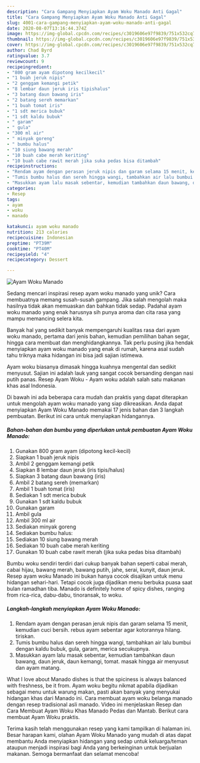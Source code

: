 ```yaml
---
description: "Cara Gampang Menyiapkan Ayam Woku Manado Anti Gagal"
title: "Cara Gampang Menyiapkan Ayam Woku Manado Anti Gagal"
slug: 4001-cara-gampang-menyiapkan-ayam-woku-manado-anti-gagal
date: 2020-08-07T13:16:44.374Z
image: https://img-global.cpcdn.com/recipes/c3019606e97f9839/751x532cq70/ayam-woku-manado-foto-resep-utama.jpg
thumbnail: https://img-global.cpcdn.com/recipes/c3019606e97f9839/751x532cq70/ayam-woku-manado-foto-resep-utama.jpg
cover: https://img-global.cpcdn.com/recipes/c3019606e97f9839/751x532cq70/ayam-woku-manado-foto-resep-utama.jpg
author: Chad Byrd
ratingvalue: 3.7
reviewcount: 9
recipeingredient:
- "800 gram ayam dipotong kecilkecil"
- "1 buah jeruk nipis"
- "2 genggam kemangi petik"
- "8 lembar daun jeruk iris tipishalus"
- "3 batang daun bawang iris"
- "2 batang sereh memarkan"
- "1 buah tomat iris"
- "1 sdt merica bubuk"
- "1 sdt kaldu bubuk"
- " garam"
- " gula"
- "300 ml air"
- " minyak goreng"
- " bumbu halus"
- "10 siung bawang merah"
- "10 buah cabe merah keriting"
- "10 buah cabe rawit merah jika suka pedas bisa ditambah"
recipeinstructions:
- "Rendam ayam dengan perasan jeruk nipis dan garam selama 15 menit, kemudian cuci bersih. rebus ayam sebentar agar kotorannya hilang. tiriskan."
- "Tumis bumbu halus dan sereh hingga wangi, tambahkan air lalu bumbui dengan kaldu bubuk, gula, garam, merica secukupnya."
- "Masukkan ayam lalu masak sebentar, kemudian tambahkan daun bawang, daun jeruk, daun kemangi, tomat. masak hingga air menyusut dan ayam matang."
categories:
- Resep
tags:
- ayam
- woku
- manado

katakunci: ayam woku manado 
nutrition: 213 calories
recipecuisine: Indonesian
preptime: "PT39M"
cooktime: "PT40M"
recipeyield: "4"
recipecategory: Dessert

---
```



![Ayam Woku Manado](https://img-global.cpcdn.com/recipes/c3019606e97f9839/751x532cq70/ayam-woku-manado-foto-resep-utama.jpg)

Sedang mencari inspirasi resep ayam woku manado yang unik? Cara membuatnya memang susah-susah gampang. Jika salah mengolah maka hasilnya tidak akan memuaskan dan bahkan tidak sedap. Padahal ayam woku manado yang enak harusnya sih punya aroma dan cita rasa yang mampu memancing selera kita.

Banyak hal yang sedikit banyak mempengaruhi kualitas rasa dari ayam woku manado, pertama dari jenis bahan, kemudian pemilihan bahan segar, hingga cara membuat dan menghidangkannya. Tak perlu pusing jika hendak menyiapkan ayam woku manado yang enak di rumah, karena asal sudah tahu triknya maka hidangan ini bisa jadi sajian istimewa.

Ayam woku biasanya dimasak hingga kuahnya mengental dan sedikit menyusut. Sajian ini adalah lauk yang sangat cocok bersanding dengan nasi putih panas. Resep Ayam Woku - Ayam woku adalah salah satu makanan khas asal Indonesia.


Di bawah ini ada beberapa cara mudah dan praktis yang dapat diterapkan untuk mengolah ayam woku manado yang siap dikreasikan. Anda dapat menyiapkan Ayam Woku Manado memakai 17 jenis bahan dan 3 langkah pembuatan. Berikut ini cara untuk menyiapkan hidangannya.

<!--inarticleads1-->

##### Bahan-bahan dan bumbu yang diperlukan untuk pembuatan Ayam Woku Manado:

1. Gunakan 800 gram ayam (dipotong kecil-kecil)
1. Siapkan 1 buah jeruk nipis
1. Ambil 2 genggam kemangi petik
1. Siapkan 8 lembar daun jeruk (iris tipis/halus)
1. Siapkan 3 batang daun bawang (iris)
1. Ambil 2 batang sereh (memarkan)
1. Ambil 1 buah tomat (iris)
1. Sediakan 1 sdt merica bubuk
1. Gunakan 1 sdt kaldu bubuk
1. Gunakan  garam
1. Ambil  gula
1. Ambil 300 ml air
1. Sediakan  minyak goreng
1. Sediakan  bumbu halus:
1. Sediakan 10 siung bawang merah
1. Sediakan 10 buah cabe merah keriting
1. Gunakan 10 buah cabe rawit merah (jika suka pedas bisa ditambah)


Bumbu woku sendiri terdiri dari cukup banyak bahan seperti cabai merah, cabai hijau, bawang merah, bawang putih, jahe, serai, kunyit, daun jeruk. Resep ayam woku Manado ini bukan hanya cocok disajikan untuk menu hidangan sehari-hari. Tetapi cocok juga dijadikan menu berbuka puasa saat bulan ramadhan tiba. Manado is definitely home of spicy dishes, ranging from rica-rica, dabu-dabu, tinoransak, to woku. 

<!--inarticleads2-->

##### Langkah-langkah menyiapkan Ayam Woku Manado:

1. Rendam ayam dengan perasan jeruk nipis dan garam selama 15 menit, kemudian cuci bersih. rebus ayam sebentar agar kotorannya hilang. tiriskan.
1. Tumis bumbu halus dan sereh hingga wangi, tambahkan air lalu bumbui dengan kaldu bubuk, gula, garam, merica secukupnya.
1. Masukkan ayam lalu masak sebentar, kemudian tambahkan daun bawang, daun jeruk, daun kemangi, tomat. masak hingga air menyusut dan ayam matang.


What I love about Manado dishes is that the spiciness is always balanced with freshness, be it from. Ayam woku begitu nikmat apabila dijadikan sebagai menu untuk warung makan, pasti akan banyak yang menyukai hidangan khas dari Manado ini. Cara membuat ayam woku belanga manado dengan resep tradisional asli manado. Video ini menjelaskan Resep dan Cara Membuat Ayam Woku Khas Manado Pedas dan Mantab. Berikut cara membuat Ayam Woku praktis. 

Terima kasih telah menggunakan resep yang kami tampilkan di halaman ini. Besar harapan kami, olahan Ayam Woku Manado yang mudah di atas dapat membantu Anda menyiapkan hidangan yang sedap untuk keluarga/teman ataupun menjadi inspirasi bagi Anda yang berkeinginan untuk berjualan makanan. Semoga bermanfaat dan selamat mencoba!
